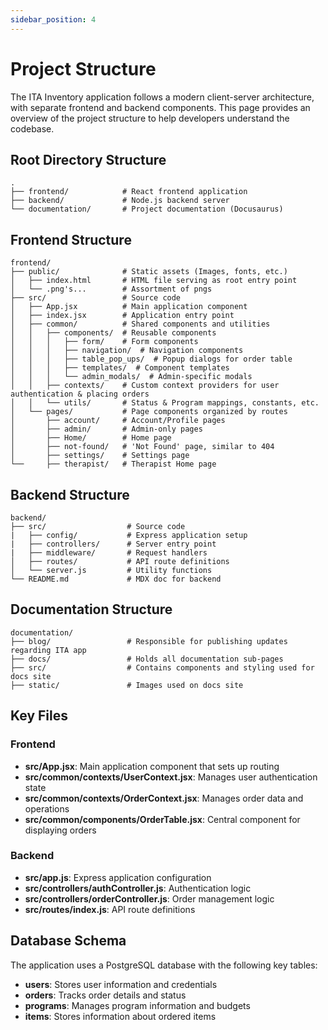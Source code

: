 ```yaml
---
sidebar_position: 4
---
```


# Project Structure

The ITA Inventory application follows a modern client-server architecture, with separate frontend and backend components. This page provides an overview of the project structure to help developers understand the codebase.

## Root Directory Structure

```
.
├── frontend/            # React frontend application
├── backend/             # Node.js backend server
└── documentation/       # Project documentation (Docusaurus)
```

## Frontend Structure

```
frontend/
├── public/              # Static assets (Images, fonts, etc.)
│   ├── index.html       # HTML file serving as root entry point
│   └── .png's...        # Assortment of pngs
├── src/                 # Source code
│   ├── App.jsx          # Main application component
│   ├── index.jsx        # Application entry point
│   ├── common/          # Shared components and utilities
│   │   ├── components/  # Reusable components
│   │   │   ├── form/    # Form components
│   │   │   ├── navigation/  # Navigation components
│   │   │   ├── table_pop_ups/  # Popup dialogs for order table
│   │   │   ├── templates/  # Component templates
│   │   │   └── admin_modals/  # Admin-specific modals
│   │   ├── contexts/    # Custom context providers for user authentication & placing orders
│   │   └── utils/       # Status & Program mappings, constants, etc.
│   └── pages/           # Page components organized by routes
│       ├── account/     # Account/Profile pages
│       ├── admin/       # Admin-only pages
│       ├── Home/        # Home page
│       ├── not-found/   # 'Not Found' page, similar to 404
│       ├── settings/    # Settings page
└──     ├── therapist/   # Therapist Home page
```

## Backend Structure

```
backend/
├── src/                  # Source code
|   ├── config/           # Express application setup
|   ├── controllers/      # Server entry point
|   ├── middleware/       # Request handlers
│   ├── routes/           # API route definitions
│   └── server.js         # Utility functions
└── README.md             # MDX doc for backend
```

## Documentation Structure
```
documentation/
├── blog/                 # Responsible for publishing updates regarding ITA app
├── docs/                 # Holds all documentation sub-pages 
├── src/                  # Contains components and styling used for docs site
├── static/               # Images used on docs site
```
## Key Files

### Frontend

- **src/App.jsx**: Main application component that sets up routing
- **src/common/contexts/UserContext.jsx**: Manages user authentication state
- **src/common/contexts/OrderContext.jsx**: Manages order data and operations
- **src/common/components/OrderTable.jsx**: Central component for displaying orders

### Backend

- **src/app.js**: Express application configuration
- **src/controllers/authController.js**: Authentication logic
- **src/controllers/orderController.js**: Order management logic
- **src/routes/index.js**: API route definitions

## Database Schema

The application uses a PostgreSQL database with the following key tables:

- **users**: Stores user information and credentials
- **orders**: Tracks order details and status
- **programs**: Manages program information and budgets
- **items**: Stores information about ordered items
